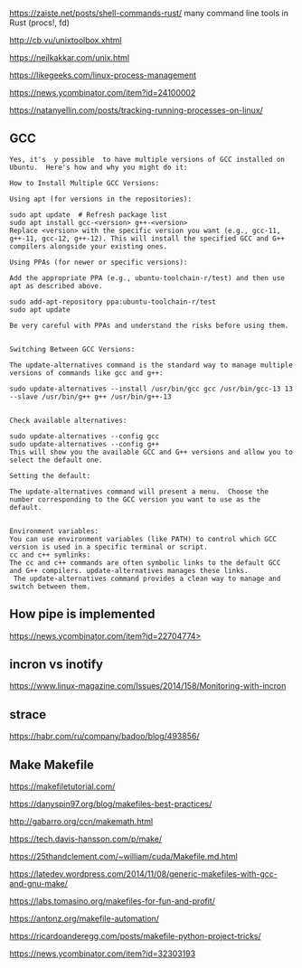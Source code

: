<https://zaiste.net/posts/shell-commands-rust/> many command line tools in Rust (procs!, fd)

<http://cb.vu/unixtoolbox.xhtml>

<https://neilkakkar.com/unix.html>

<https://likegeeks.com/linux-process-management>

<https://news.ycombinator.com/item?id=24100002>

<https://natanyellin.com/posts/tracking-running-processes-on-linux/>

## GCC
```
Yes, it's  y possible  to have multiple versions of GCC installed on Ubuntu.  Here's how and why you might do it:

How to Install Multiple GCC Versions:

Using apt (for versions in the repositories):

sudo apt update  # Refresh package list
sudo apt install gcc-<version> g++-<version>
Replace <version> with the specific version you want (e.g., gcc-11, g++-11, gcc-12, g++-12). This will install the specified GCC and G++ compilers alongside your existing ones.

Using PPAs (for newer or specific versions):

Add the appropriate PPA (e.g., ubuntu-toolchain-r/test) and then use apt as described above.

sudo add-apt-repository ppa:ubuntu-toolchain-r/test
sudo apt update

Be very careful with PPAs and understand the risks before using them.
 

Switching Between GCC Versions:

The update-alternatives command is the standard way to manage multiple versions of commands like gcc and g++:

sudo update-alternatives --install /usr/bin/gcc gcc /usr/bin/gcc-13 13 --slave /usr/bin/g++ g++ /usr/bin/g++-13
 

Check available alternatives:

sudo update-alternatives --config gcc
sudo update-alternatives --config g++
This will show you the available GCC and G++ versions and allow you to select the default one.

Setting the default:

The update-alternatives command will present a menu.  Choose the number corresponding to the GCC version you want to use as the default.

 
Environment variables:
You can use environment variables (like PATH) to control which GCC version is used in a specific terminal or script.
cc and c++ symlinks:
The cc and c++ commands are often symbolic links to the default GCC and G++ compilers. update-alternatives manages these links.
 The update-alternatives command provides a clean way to manage and switch between them.
```

## How pipe is implemented

https://news.ycombinator.com/item?id=22704774>

## incron vs inotify

https://www.linux-magazine.com/Issues/2014/158/Monitoring-with-incron

## strace
<https://habr.com/ru/company/badoo/blog/493856/>


## Make Makefile

https://makefiletutorial.com/

https://danyspin97.org/blog/makefiles-best-practices/

http://gabarro.org/ccn/makemath.html

https://tech.davis-hansson.com/p/make/

https://25thandclement.com/~william/cuda/Makefile.md.html

https://latedev.wordpress.com/2014/11/08/generic-makefiles-with-gcc-and-gnu-make/

https://labs.tomasino.org/makefiles-for-fun-and-profit/

https://antonz.org/makefile-automation/

https://ricardoanderegg.com/posts/makefile-python-project-tricks/

https://news.ycombinator.com/item?id=32303193
